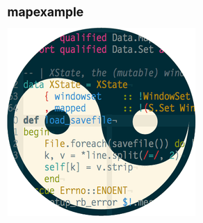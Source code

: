 mapexample
==========
[![solarized dualmode](https://github.com/altercation/solarized/raw/master/img/solarized-yinyang.png)](#features)
